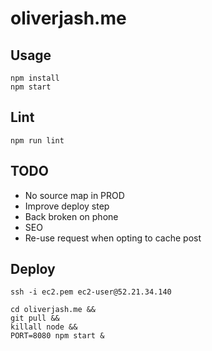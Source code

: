 # oliverjash.me

## Usage

```
npm install
npm start
```

## Lint
```
npm run lint
```

## TODO

* No source map in PROD
* Improve deploy step
* Back broken on phone
* SEO
* Re-use request when opting to cache post

## Deploy

```
ssh -i ec2.pem ec2-user@52.21.34.140
```

```
cd oliverjash.me &&
git pull &&
killall node &&
PORT=8080 npm start &
```
